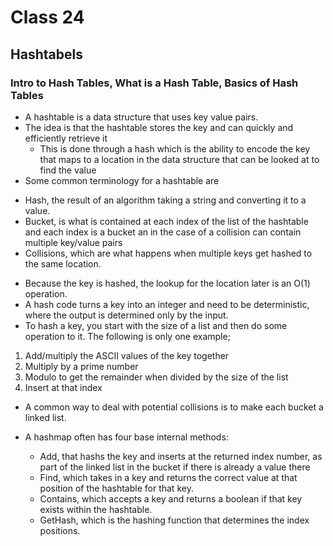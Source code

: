 # Class 24
## Hashtabels

### Intro to Hash Tables, What is a Hash Table, Basics of Hash Tables


* A hashtable is a data structure that uses key value pairs.
* The idea is that the hashtable stores the key and can quickly and efficiently retrieve it
  - This is done through a hash which is the ability to encode the key that maps to a location in the data structure that can be looked at to find the value
* Some common terminology for a hashtable are
 - Hash, the result of an algorithm taking a string and converting it to a value.
 - Bucket, is what is contained at each index of the list of the hashtable and each index is a bucket an in the case of a collision can contain multiple key/value pairs
 - Collisions, which are what happens when multiple keys get hashed to the same location.
* Because the key is hashed, the lookup for the location later is an O(1) operation.
* A hash code turns a key into an integer and need to be deterministic, where the output is determined only by the input.
* To hash a key, you start with the size of a list and then do some operation to it. The following is only one example;
 1. Add/multiply the ASCII values of the key together
 2. Multiply by a prime number
 3. Modulo to get the remainder when divided by the size of the list
 4. Insert at that index
* A common way to deal with potential collisions is to make each bucket a linked list.
* A hashmap often has four base internal methods:
 
    * Add, that hashs the key and inserts at the returned index number, as part of the linked list in the bucket if there is already a value there
    * Find, which takes in a key and returns the correct value at that position of the hashtable for that key.
    * Contains, which accepts a key and returns a boolean if that key exists within the hashtable.
    * GetHash, which is the hashing function that determines the index positions.
   



